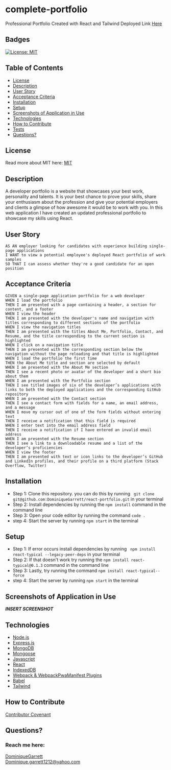 # complete-portfolio
Professional Portfolio Created with React and Tailwind
Deployed Link [Here](https://dominiquegarrett.github.io/complete-portfolio/)

## Badges
  [![License: MIT](https://img.shields.io/badge/License-MIT-yellow.svg)](https://opensource.org/licenses/MIT)


## Table of Contents
  * [License](#license)
  * [Description](#description)
  * [User Story](#user-story)
  * [Acceptance Criteria](#user-story)
  * [Installation](#installation) 
  * [Setup](#setup)
  * [Screenshots of Application in Use](#screenshots-of-application-in-use)
  * [Technologies](#technologies)
  * [How to Contribute](#how-to-contribute)
  * [Tests](#tests)
  * [Questions?](#questions)


## License
  Read more about MIT here:
  [MIT](https://opensource.org/licenses/MIT)


## Description
A developer portfolio is a website that showcases your best work, personality and talents. It is your best chance to prove your skills, share your enthusiasm about the profession and give your potential employers and clients a glimpse of how awesome it would be to work with you. In this web application I have created an updated professional portfolio to showcase my skills using React.


## User Story
```
AS AN employer looking for candidates with experience building single-page applications
I WANT to view a potential employee's deployed React portfolio of work samples
SO THAT I can assess whether they're a good candidate for an open position
```


## Acceptance Criteria 
```
GIVEN a single-page application portfolio for a web developer
WHEN I load the portfolio
THEN I am presented with a page containing a header, a section for content, and a footer
WHEN I view the header
THEN I am presented with the developer's name and navigation with titles corresponding to different sections of the portfolio
WHEN I view the navigation titles
THEN I am presented with the titles About Me, Portfolio, Contact, and Resume, and the title corresponding to the current section is highlighted
WHEN I click on a navigation title
THEN I am presented with the corresponding section below the navigation without the page reloading and that title is highlighted
WHEN I load the portfolio the first time
THEN the About Me title and section are selected by default
WHEN I am presented with the About Me section
THEN I see a recent photo or avatar of the developer and a short bio about them
WHEN I am presented with the Portfolio section
THEN I see titled images of six of the developer’s applications with links to both the deployed applications and the corresponding GitHub repository
WHEN I am presented with the Contact section
THEN I see a contact form with fields for a name, an email address, and a message
WHEN I move my cursor out of one of the form fields without entering text
THEN I receive a notification that this field is required
WHEN I enter text into the email address field
THEN I receive a notification if I have entered an invalid email address
WHEN I am presented with the Resume section
THEN I see a link to a downloadable resume and a list of the developer’s proficiencies
WHEN I view the footer
THEN I am presented with text or icon links to the developer’s GitHub and LinkedIn profiles, and their profile on a third platform (Stack Overflow, Twitter)
```
    

## Installation

- Step 1: Clone this repository. you can do this by running ``` git clone git@github.com:DominiqueGarrett/react-portfolio.git``` in your terminal
- Step 2: Install dependencies by running the ``` npm install ``` command in the command line
- Step 3: Open your code editor by running the command ``` code . ```
- step 4: Start the server by running ``` npm start ``` in the terminal

## Setup
- Step 1: If error occurs install dependencies by running ``` npm install react-typical --legacy-peer-deps``` in your terminal
- Step 2: If that doesn't work try running the ``` npm install react-typical@0.1.3 ``` command in the command line
- Step 3: Lastly, try running the command ``` npm install react-typical--force ```
- step 4: Start the server by running ``` npm start ``` in the terminal

## Screenshots of Application in Use
_______INSERT SCREENSHOT_______


## Technologies
* [Node.js](https://nodejs.org/en/)
* [Express.js](https://expressjs.com)
* [MongoDB](https://www.mongodb.com)
* [Mongoose](https://mongoosejs.com/docs/)
* [Javascript](https://developer.mozilla.org/en-US/docs/WebJavaScript)
* [React](https://reactjs.org)
* [IndexedDB](https://developer.mozilla.org/en-US/docs/Web/API/IndexedDB_API)
* [Webpack & WebpackPwaManifest Plugins](https://www.npmjs.com/package/webpack-pwa-manifest)
* [Babel](https://babeljs.io)
* [Tailwind](https://tailwindcss.com)





## How to Contribute
[Contributor Covenant](https://www.contributor-covenant.org/)  


## Questions?
### Reach me here: 
[DominiqueGarrett](https://github.com/DominiqueGarrett)  
Dominique.garrett1212@yahoo.com